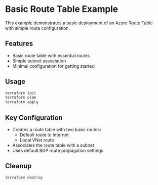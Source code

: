 # Basic Route Table Example

This example demonstrates a basic deployment of an Azure Route Table with simple route configuration.

## Features

- Basic route table with essential routes
- Simple subnet association
- Minimal configuration for getting started

## Usage

```bash
terraform init
terraform plan
terraform apply
```

## Key Configuration

- Creates a route table with two basic routes:
  - Default route to Internet
  - Local VNet route
- Associates the route table with a subnet
- Uses default BGP route propagation settings

## Cleanup

```bash
terraform destroy
```

<!-- BEGIN_TF_DOCS -->
<!-- END_TF_DOCS -->